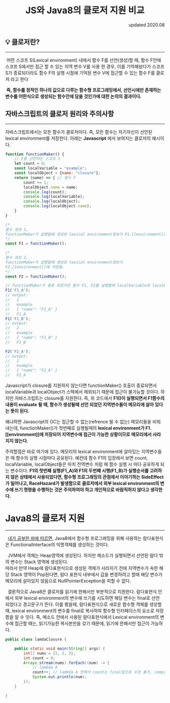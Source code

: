 <h1 style="text-align: center; ">JS와 Java8의 클로저 지원 비교</h1>
<p style="text-align: right;"> updated 2020.08 </p>

## 💡 클로저란?

---

&nbsp;어떤 스코프 S(Lexical environment) 내에서 함수 F를 선언(생성)할 때, 함수 F안에 스코프 S에서만 접근 할 수 있는 지역 변수 V를 사용 한 경우, 이를 기억해놨다가 스코프 S가
종료되더라도 함수 F의 실행 시점에 기억된 변수 V에 접근할 수 있는 함수 F를 클로저 라고 한다

**&nbsp;즉, 함수를 정적인 하나의 값으로 다루는 함수형 프로그래밍에서, 선언시에만 존재하는 변수를 어떤식으로 생성되는 함수안에 담을 것인가에 대한 논의의 결과이다.**

## 자바스크립트의 클로저 원리와 주의사항

---

자바스크립트에서는 모든 함수가 클로저이다. 즉, 모든 함수는 자기자신이 선언된 lexical environment를 저장한다. 아래는 **Javascript** 에서 보여지는 클로저의 예시이다.

```javascript
function functionMaker() {
    // F를 선언하는 스코프 S
    let count = 0;
    const localVariable = "example";
    const localObject = {name: "closure"};
    return (name) => { // 함수 F
        count += 1;
        localObject.name = name;
        console.log(count);
        console.log(localVariable);
        console.log(localObject);
        console.log(localObject.name);
    }
}

/* 
함수 생성 1, 
functionMaker가 실행될때 생성된 lexical environment정보가 F1.[[environment]]에 저장됨.
*/
const F1 = functionMaker();

/* 
함수 생성 2, 
functionMaker가 실행될때 생성된 lexical environment정보가
F2.[[environment]]에 저장됨.
*/
const F2 = functionMaker();

// functionMaker가 종료 되었지만 함수 F1, F2를 실행할때 localVariable와 localObject에 접근가능.
F1('F1_A');
// output:
//   1
//   example
//   { "name": "F1_A" }
//   F1_A
F1('F1_B');
// output:
//   2
//   example
//   { "name": "F1_B" }
//   F1_B

F2('F2_A');
// output:
//   1
//   example
//   { "name": "F2_A" }
//   F2_A

```

Javascript가 closure를 지원하지 않는다면 functionMaker() 호출이 종료되면서 localVariable과 localObject가 스택에서 제외되기 때문에 접근이 불가능할 것이다. 하지만
자바스크립트는 closure를 지원한다. 즉, 위 코드에서 **F1()이 실행되면서 F1함수의 내용이 evaluate 될 때, 함수가 생성될때 선언 되었던 지역변수들이 메모리에 살아 있다는 뜻이 된다.**

왜냐하면 Javascript의 GC는 접근할 수 없는(refrence 될 수 없는) 메모리들을 비워내는데, functionMaker()가 첫번째로 실행될때의 **lexical environment가
F1.[[environment]]에 저장되어 지역변수에 접근이 가능한 상황이므로 메모리에서 사라지지 않는다.**

주의할점은 바로 여기에 있다. 메모리의 lexical environment에 살아있는 지역변수들은 매 함수의 실행 시점마다 공유된다. 예컨데 함수 F1의 입장에서 보면 count, localVariable,
localObject들은 마치 전역변수 처럼 매 함수 실행 시 마다 공유하게 되는 변수이다. **F1의 첫번째 실행(F1_A)와 F1의 두번째 시행(F1_B)가 실행순서를 고려하지 않은 상태에서 사용되었다면, 함수형
프로그래밍의 관점에서 이야기하는 SideEffect가 일어나고, RaceHazard가 발생함으로** **클로저에서 외부 lexical environment의 변수에 쓰기 명령을 수행하는 것은 주의하여야 하고
개인적으로 바람직하지 않다고 생각한다.**

# Java8의 클로저 지원

--- 

&nbsp; [내가 공부한 바에 따르면](./Java8의_람다_함수형인터페이스.md), Java8에서 함수형 프로그래밍을 위해 사용하는 람다표현식은 FunctionalInterface의 익명객체를 생성하는
것이다.<br>

&nbsp; JVM에서 객체는 Heap영역에 생성된다. 하지만 메소드가 실행되면서 선언된 람다 밖의 변수는 Stack 영역에 생성된다.<br>
따라서 만약 Heap에 람다표현식으로 생성된 객체가 사라지기 전에 지역변수가 속한 해당 Stack 영역이 Pop된다면, 람다 표현식 내부에서 값을 변경하려고 할때 해당 변수가 메모리에 살아있지 않음으로
NullPointerException을 피할 수 없다.<br>

&nbsp; 결론적으로 Java8은 클로저를 읽기에 한해서만 부분적으로 지원한다. 람다표현식 안에서 외부 lexical environment의 변수에 쓰기를 시도하면 해당 변수는 final로 선언 되었다고 경고문구가
뜬다. 이를 봤을때, 람다표현식으로 새로운 함수형 객체를 생성할 때, lexical environment의 변수를 final로 복사하여 함수형 인터페이스의 요소로 저장함을 알 수 잇다. 즉, 메소드 안에서 사용된
람다표현식에서 Lexical environment의 변수에 접근할 때는, 읽기가능한 복사본만을 갖기 때문에, 읽기에 한해서만 접근이 가능하다.

```java
public class lamdaClosure {

    public static void main(String[] args) {
        int[] nums = {1, 2, 3};
        int count = 0;
        Arrays.stream(nums).forEach((num) -> {
            // lambda A
            count++; // lambda A 안에서 count는 final임으로 수정 불가, compile time error!
            System.out.println(num);
        });
    }

}
```